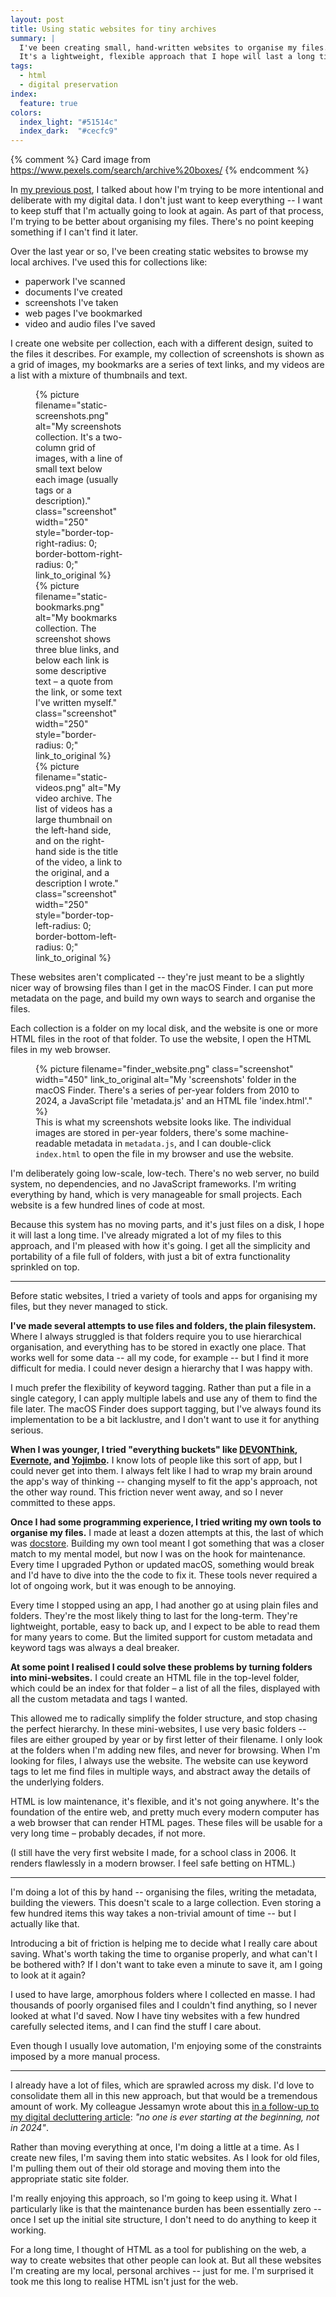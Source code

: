 ```yaml
---
layout: post
title: Using static websites for tiny archives
summary: |
  I've been creating small, hand-written websites to organise my files.
  It's a lightweight, flexible approach that I hope will last a long time.
tags:
  - html
  - digital preservation
index:
  feature: true
colors:
  index_light: "#51514c"
  index_dark:  "#cecfc9"
---
```

{% comment %}
  Card image from https://www.pexels.com/search/archive%20boxes/
{% endcomment %}

In [my previous post][decluttering], I talked about how I'm trying to be more intentional and deliberate with my digital data.
I don't just want to keep everything -- I want to keep stuff that I'm actually going to look at again.
As part of that process, I'm trying to be better about organising my files.
There's no point keeping something if I can't find it later.

Over the last year or so, I've been creating static websites to browse my local archives.
I've used this for collections like:

*   paperwork I've scanned
*   documents I've created
*   screenshots I've taken
*   web pages I've bookmarked
*   video and audio files I've saved

I create one website per collection, each with a different design, suited to the files it describes.
For example, my collection of screenshots is shown as a grid of images, my bookmarks are a series of text links, and my videos are a list with a mixture of thumbnails and text.

<figure style="display: grid; grid-template-columns: repeat(3, 1fr); grid-gap: var(--grid-gap)">
  {%
    picture
    filename="static-screenshots.png"
    alt="My screenshots collection. It's a two-column grid of images, with a line of small text below each image (usually tags or a description)."
    class="screenshot"
    width="250"
    style="border-top-right-radius: 0; border-bottom-right-radius: 0;"
    link_to_original
  %}
  {%
    picture
    filename="static-bookmarks.png"
    alt="My bookmarks collection. The screenshot shows three blue links, and below each link is some descriptive text – a quote from the link, or some text I've written myself."
    class="screenshot"
    width="250"
    style="border-radius: 0;"
    link_to_original
  %}
  {%
    picture
    filename="static-videos.png"
    alt="My video archive. The list of videos has a large thumbnail on the left-hand side, and on the right-hand side is the title of the video, a link to the original, and a description I wrote."
    class="screenshot"
    width="250"
    style="border-top-left-radius: 0; border-bottom-left-radius: 0;"
    link_to_original
  %}
</figure>

These websites aren't complicated -- they're just meant to be a slightly nicer way of browsing files than I get in the macOS Finder.
I can put more metadata on the page, and build my own ways to search and organise the files.

Each collection is a folder on my local disk, and the website is one or more HTML files in the root of that folder.
To use the website, I open the HTML files in my web browser.

<figure style="width: 450px;">
  {%
    picture
    filename="finder_website.png"
    class="screenshot"
    width="450"
    link_to_original
    alt="My 'screenshots' folder in the macOS Finder. There's a series of per-year folders from 2010 to 2024, a JavaScript file 'metadata.js' and an HTML file 'index.html'."
  %}
  <figcaption>
    This is what my screenshots website looks like.
    The individual images are stored in per-year folders, there's some machine-readable metadata in <code>metadata.js</code>, and I can double-click <code>index.html</code> to open the file in my browser and use the website.
  </figcaption>
</figure>

I'm deliberately going low-scale, low-tech.
There's no web server, no build system, no dependencies, and no JavaScript frameworks.
I'm writing everything by hand, which is very manageable for small projects.
Each website is a few hundred lines of code at most.

Because this system has no moving parts, and it's just files on a disk, I hope it will last a long time.
I've already migrated a lot of my files to this approach, and I'm pleased with how it's going.
I get all the simplicity and portability of a file full of folders, with just a bit of extra functionality sprinkled on top.

[decluttering]: /2024/digital-decluttering/

---

Before static websites, I tried a variety of tools and apps for organising my files, but they never managed to stick.

**I've made several attempts to use files and folders, the plain filesystem.**
Where I always struggled is that folders require you to use hierarchical organisation, and everything has to be stored in exactly one place.
That works well for some data -- all my code, for example -- but I find it more difficult for media.
I could never design a hierarchy that I was happy with.

I much prefer the flexibility of keyword tagging.
Rather than put a file in a single category, I can apply multiple labels and use any of them to find the file later.
The macOS Finder does support tagging, but I've always found its implementation to be a bit lacklustre, and I don't want to use it for anything serious.

**When I was younger, I tried "everything buckets" like [DEVONThink], [Evernote], and [Yojimbo].**
I&nbsp;know lots of people like this sort of app, but I could never get into them.
I always felt like I had to wrap my brain around the app's way of thinking -- changing myself to fit the app's approach, not the other way round.
This friction never went away, and so I never committed to these apps.

**Once I had some programming experience, I tried writing my own tools to organise my files.**
I made at least a dozen attempts at this, the last of which was [docstore].
Building my own tool meant I got something that was a closer match to my mental model, but now I was on the hook for maintenance.
Every time I upgraded Python or updated macOS, something would break and I'd have to dive into the the code to fix it.
These tools never required a lot of ongoing work, but it was enough to be annoying.

Every time I stopped using an app, I had another go at using plain files and folders.
They're the most likely thing to last for the long-term.
They're lightweight, portable, easy to back up, and I expect to be able to read them for many years to come.
But the limited support for custom metadata and keyword tags was always a deal breaker.

**At some point I realised I could solve these problems by turning folders into mini-websites.**
I could create an HTML file in the top-level folder, which could be an index for that folder – a list of all the files, displayed with all the custom metadata and tags I wanted.

This allowed me to radically simplify the folder structure, and stop chasing the perfect hierarchy.
In these mini-websites, I use very basic folders -- files are either grouped by year or by first letter of their filename.
I only look at the folders when I'm adding new files, and never for browsing.
When I'm looking for files, I always use the website.
The website can use keyword tags to let me find files in multiple ways, and abstract away the details of the underlying folders.

HTML is low maintenance, it's flexible, and it's not going anywhere.
It's the foundation of the entire web, and pretty much every modern computer has a web browser that can render HTML pages.
These files will be usable for a very long time – probably decades, if not more.

(I still have the very first website I made, for a school class in 2006.
It renders flawlessly in a modern browser.
I feel safe betting on HTML.)

[docstore]: /my-scanning-setup/#how-did-i-create-an-app-to-tag-my-pdfs
[Yojimbo]: https://www.barebones.com/products/yojimbo/
[DEVONThink]: https://www.devontechnologies.com/apps/devonthink
[Evernote]: https://evernote.com/

---

I'm doing a lot of this by hand -- organising the files, writing the metadata, building the viewers.
This doesn't scale to a large collection.
Even storing a few hundred items this way takes a non-trivial amount of time -- but I actually like that.

Introducing a bit of friction is helping me to decide what I really care about saving.
What's worth taking the time to organise properly, and what can't I be bothered with?
If I don't want to take even a minute to save it, am I going to look at it again?

I used to have large, amorphous folders where I collected en masse.
I had thousands of poorly organised files and I couldn't find anything, so I never looked at what I'd saved.
Now I have tiny websites with a few hundred carefully selected items, and I can find the stuff I care about.

Even though I usually love automation, I'm enjoying some of the constraints imposed by a more manual process.

---

I already have a lot of files, which are sprawled across my disk.
I'd love to consolidate them all in this new approach, but that would be a tremendous amount of work.
My colleague Jessamyn wrote about this [in a follow-up to my digital decluttering article][jessamyn]: *"no one is ever starting at the beginning, not in 2024"*.

Rather than moving everything at once, I'm doing a little at a time.
As I create new files, I'm saving them into static websites.
As I look for old files, I'm pulling them out of their old storage and moving them into the appropriate static site folder.

I'm really enjoying this approach, so I'm going to keep using it.
What I particularly like is that the maintenance burden has been essentially zero -- once I set up the initial site structure, I don't need to do anything to keep it working.

For a long time, I thought of HTML as a tool for publishing on the web, a way to create websites that other people can look at.
But all these websites I'm creating are my local, personal archives -- just for me.
I'm surprised it took me this long to realise HTML isn't just for the web.

[jessamyn]: https://www.librarian.net/stax/5585/be-organized-from-the-very-beginning/
[1]: /til/2024/convert-an-animated-gif-to-mp4/
[2]: /2024/hover-states/
[3]: /til/2024/create-image-placeholders/

